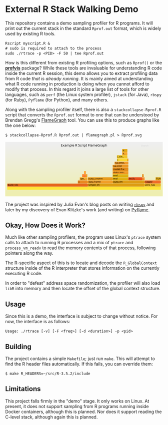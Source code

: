 # External R Stack Walking Demo

This repository contains a demo sampling profiler for R programs. It will print
out the current stack in the standard `Rprof.out` format, which is widely used
by existing R tools.

```shell
Rscript myscript.R &
# sudo is required to attach to the process
sudo ./rtrace -p <PID> -F 50 | tee Rprof.out
```

How is this different from existing R profiling options, such as `Rprof()` or
the [**profvis**](https://rstudio.github.io/profvis/) package? While these tools
are invaluable for understanding R code inside the current R session, this demo
allows you to extract profiling data from R code *that is already running*. It
is mainly aimed at understanding what R code running in production is doing when
you cannot afford to modify that process. In this regard it joins a large list
of tools for other languages, such as `perf` (the Linux system profiler),
`jstack` (for Java), `rbspy` (for Ruby), `Pyflame` (for Python), and many
others.

Along with the sampling profiler itself, there is also a `stackcollapse-Rprof.R`
script that converts the `Rprof.out` format to one that can be understood by
Brendan Gregg's [FlameGraph](http://www.brendangregg.com/flamegraphs.html) tool.
You can use this to produce graphs like the one below:

```shell
$ stackcollapse-Rprof.R Rprof.out | flamegraph.pl > Rprof.svg
```

![Example FlameGraph](example-flamegraph.svg)

The project was inspired by Julia Evan's blog posts on writing
[`rbspy`](https://rbspy.github.io/) and later by my discovery of Evan Klitzke's
work (and writing) on [Pyflame](https://github.com/uber/pyflame).

## Okay, How Does it Work?

Much like other sampling profilers, the program uses Linux's `ptrace` system
calls to attach to running R processes and a mix of `ptrace` and
`process_vm_readv` to read the memory contents of that process, following
pointers along the way.

The R-specific aspect of this is to locate and decode the `R_GlobalContext`
structure inside of the R interpreter that stores information on the currently
executing R code.

In order to "defeat" address space randomization, the profiler will also load
`libR` into memory and then locate the offset of the global context structure.

## Usage

Since this is a demo, the interface is subject to change without notice. For
now, the interface is as follows:

    Usage: ./rtrace [-v] [-F <freq>] [-d <duration>] -p <pid>

## Building

The project contains a simple `Makefile`; just run `make`. This will attempt to
find the R header files automatically. If this fails, you can override them:

``` shell
$ make R_HEADERS=~/src/R-3.5.2/include
```

## Limitations

This project falls firmly in the "demo" stage. It only works on Linux. At
present, it does not support sampling from R programs running inside Docker
containers, although this is planned. Nor does it support reading the C-level
stack, although again this is planned.

